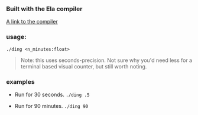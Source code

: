 ### Built with the Ela compiler 
[A link to the compiler](https://github.com/toolateralus/ela)

### usage: 
`./ding <n_minutes:float>`

> Note: this uses seconds-precision. Not sure why you'd need less for a terminal based visual counter, but still worth noting.

### examples 
- Run for 30 seconds.
`./ding .5`

- Run for 90 minutes.
`./ding 90`
